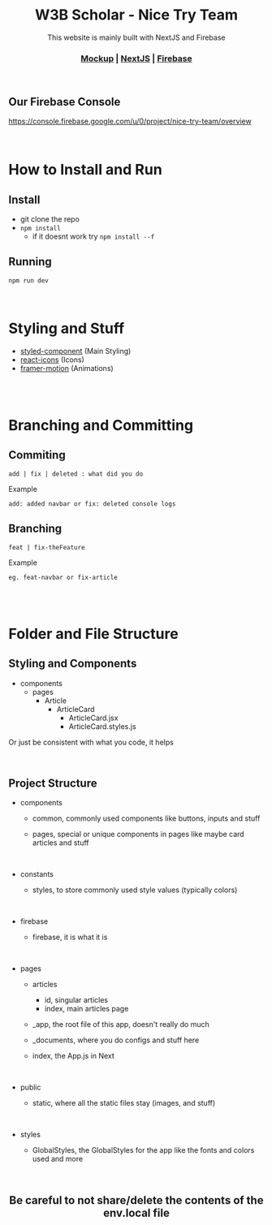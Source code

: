 <h1 align="center">W3B Scholar - Nice Try Team</h1>

<div align="center">
   This website is mainly built with NextJS and Firebase
</div>

<div align="center">
   <h3>
    <a href='https://www.figma.com/file/kzTIuaLLZu541N3desYhxL/BNCC-Nice-Try?node-id=30%3A6'>Mockup</a>
    <span> | </span>
   <a href='https://nextjs.org/docs/getting-started'>NextJS</a>
    <span> | </span>
    <a href='https://firebase.google.com/docs'>Firebase</a>
  </h3>
</div>

<br/>

## Our Firebase Console
<https://console.firebase.google.com/u/0/project/nice-try-team/overview>

<br/>

# How to Install and Run

## Install

- git clone the repo
- ```npm install```
  - if it doesnt work try ```npm install --f```

## Running

    npm run dev

<br/>

# Styling and Stuff

- <a href='https://styled-components.com/'>styled-component</a> (Main Styling)
- <a href='https://react-icons.github.io/react-icons/'>react-icons</a> (Icons)
- <a href='https://www.framer.com/docs/introduction/'>framer-motion</a> (Animations)

<br/>
<br/>

# Branching and Committing

<h2>Commiting</h2>

```
add | fix | deleted : what did you do
```

Example

```
add: added navbar or fix: deleted console logs
```

<h2>Branching</h2>

```
feat | fix-theFeature
```

Example

```
eg. feat-navbar or fix-article
```

<br/>
<br/>

# Folder and File Structure

## Styling and Components

- components
  - pages
    - Article
      - ArticleCard
        - ArticleCard.jsx
        - ArticleCard.styles.js

Or just be consistent with what you code, it helps

<br/>

## Project Structure

- components
  - common, commonly used components like buttons, inputs and stuff
  - pages, special or unique components in pages like maybe card articles and stuff

    <br/>

- constants
  - styles, to store commonly used style values (typically colors)

    <br/>

- firebase
  - firebase, it is what it is

    <br/>

- pages
  - articles
    - id, singular articles
    - index, main articles page
  - _app, the root file of this app, doesn't really do much
  - _documents, where you do configs and stuff here
  - index, the App.js in Next

    <br/>

- public
  - static, where all the static files stay (images, and stuff)

    <br/>

- styles
  - GlobalStyles, the GlobalStyles for the app like the fonts and colors used and more

<br/>

<h2 align='center'>Be careful to not share/delete the contents of the env.local file</h1>

